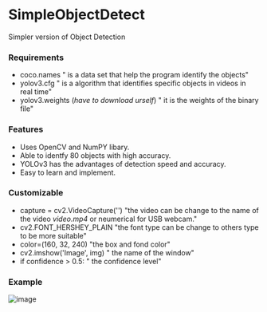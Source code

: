 # SimpleObjectDetect
Simpler version of Object Detection
### Requirements
* coco.names " is a data set that help the program identify the objects"
* yolov3.cfg " is a algorithm that identifies specific objects in videos in real time"
* yolov3.weights (*have to download urself*) " it is the weights of the binary file"

### Features
* Uses OpenCV and NumPY libary.
* Able to identfy 80 objects with high accuracy.
* YOLOv3 has the advantages of detection speed and accuracy.
* Easy to learn and implement.

### Customizable
* capture = cv2.VideoCapture('') "the video can be change to the name of the video *video.mp4* or neumerical for USB webcam."
* cv2.FONT_HERSHEY_PLAIN "the font type can be change to others type to be more suitable"
* color=(160, 32, 240) "the box and fond color"
*  cv2.imshow('Image', img) " the name of the window"
*  if confidence > 0.5: " the confidence level"
### Example
![image](https://user-images.githubusercontent.com/80488842/152525672-e23b5a6b-5dcc-4b03-9aa7-e2223d483ca2.png)
